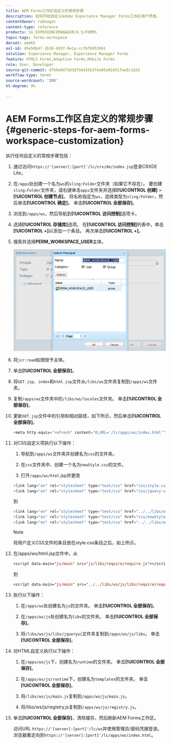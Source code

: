 ```yaml
---
title: AEM Forms工作区自定义的常规步骤
description: 如何开始自定义Adobe Experience Manager Forms工作区用户界面。
contentOwner: robhagat
content-type: reference
products: SG_EXPERIENCEMANAGER/6.5/FORMS
topic-tags: forms-workspace
docset: aem65
exl-id: 45e50b47-1b36-4937-9e1a-cc7bfb953861
solution: Experience Manager, Experience Manager Forms
feature: HTML5 Forms,Adaptive Forms,Mobile Forms
role: User, Developer
source-git-commit: d7b9e947503df58435b3fee85a92d51fae8c1d2d
workflow-type: tm+mt
source-wordcount: '300'
ht-degree: 9%

---
```


# AEM Forms工作区自定义的常规步骤 {#generic-steps-for-aem-forms-workspace-customization}

执行任何自定义的常规步骤包括：

1. 通过访问`https://'[server]:[port]'/lc/crx/de/index.jsp`登录CRXDE Lite。
1. 在`/apps`处创建一个名为`ws`的`sling:Folder`文件夹（如果它不存在）。 要创建`sling:Folder`文件夹，请右键单击`apps`文件夹并选择&#x200B;**[!UICONTROL 创建]** > **[!UICONTROL 创建节点]**。 将名称指定为`ws`，选择类型为`sling:Folder`，然后单击&#x200B;**[!UICONTROL 确定]**。 单击&#x200B;**[!UICONTROL 全部保存]**。
1. 浏览到`/apps/ws`，然后导航到&#x200B;**[!UICONTROL 访问控制]**&#x200B;选项卡。
1. 选择&#x200B;**[!UICONTROL 存储库]**&#x200B;选项。 在&#x200B;**[!UICONTROL 访问控制]**&#x200B;列表中，单击&#x200B;**[!UICONTROL +]**&#x200B;以添加一个条目。 再次单击&#x200B;**[!UICONTROL +]**。
1. 搜索并选择&#x200B;**PERM_WORKSPACE_USER**&#x200B;主体。

   ![选择PERM_WORKSPACE_USER主体作为自定义HTMLWorkspace的常规步骤的一部分](assets/perm_workspace_user.png)

1. 将`jcr:read`权限授予主体。
1. 单击&#x200B;**[!UICONTROL 全部保存]**。
1. 将`GET.jsp`、`index`和`html.jsp`文件从`/libs/ws`文件夹复制到`/apps/ws`文件夹。
1. 复制`/apps/ws`文件夹中的`/libs/ws/locales`文件夹。 单击&#x200B;**[!UICONTROL 全部保存]**。
1. 更新`GET.jsp`文件中的引用和相对路径，如下所示，然后单击&#x200B;**[!UICONTROL 全部保存]**。

   ```javascript
   <meta http-equiv="refresh" content="0;URL='/lc/apps/ws/index.html'" />
   ```

1. 对CSS自定义项执行以下操作：

   1. 导航到`/apps/ws`文件夹并创建名为`css`的文件夹。

   1. 在`css`文件夹中，创建一个名为`newStyle.css`的文件。

   1. 打开`/apps/ws/html`.jsp并更改

   ```javascript
   <link lang="en" rel="stylesheet" type="text/css" href="css/style.css" />
   <link lang="en" rel="stylesheet" type="text/css" href="css/jquery-ui.css"/>
   ```

   到

   ```javascript
   <link lang="en" rel="stylesheet" type="text/css" href="../../libs/ws/css/style.css" />
   <link lang="en" rel="stylesheet" type="text/css" href="css/newStyle.css" />
   <link lang="en" rel="stylesheet" type="text/css" href="../../libs/ws/css/jquery-ui.css"/>
   ```

   >[!NOTE]
   >
   >将用户定义CSS文件的条目放在style.css条目之后，如上所示。

1. 在/apps/ws/html.jsp文件中，从

   ```jsp
   <script data-main="js/main" src="js/libs/require/require.js"></script>
   ```

   到

   ```jsp
   <script data-main="js/main" src="../../libs/ws/js/libs/require/require.js"></script>
   ```

1. 执行以下操作：

   1. 在`/apps/ws`处创建名为`js`的文件夹。 单击&#x200B;**[!UICONTROL 全部保存]**。

   1. 在`/apps/ws/js`处创建名为`libs`的文件夹。 单击&#x200B;**[!UICONTROL 全部保存]**。

   1. 将`/libs/ws/js/libs/jqueryui`文件夹复制到`/apps/ws/js/libs`。 单击&#x200B;**[!UICONTROL 全部保存]**。

1. 对HTML自定义执行以下操作：

   1. 在`/apps/ws/js`下，创建名为`runtime`的文件夹。 单击&#x200B;**[!UICONTROL 全部保存]**。

   1. 在`/apps/ws/js/runtime`下，创建名为`templates`的文件夹。 单击&#x200B;**[!UICONTROL 全部保存]**。

   1. 将`/libs/ws/js/main.js`复制到`/apps/ws/js/main.js`。

   1. 将/libs/ws/js/registry.js复制到`/apps/ws/js/registry.js`。

1. 单击&#x200B;**[!UICONTROL 全部保存]**，清除缓存，然后刷新AEM Forms工作区。

   访问URL `https://'[server]:[port]'/lc/ws`并使用管理员/密码凭据登录。 浏览器重定向到`https://'[server]:[port]'/lc/apps/ws/index.html`。
